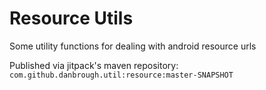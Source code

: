 
# Resource Utils

Some utility functions for dealing with android resource urls

Published via jitpack's maven repository: 
`com.github.danbrough.util:resource:master-SNAPSHOT`


